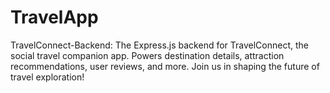 # TravelApp
TravelConnect-Backend: The Express.js backend for TravelConnect, the social travel companion app. Powers destination details, attraction recommendations, user reviews, and more. Join us in shaping the future of travel exploration!
